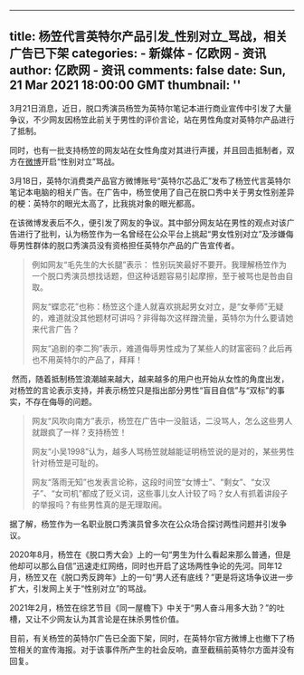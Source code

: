 
---
title: 杨笠代言英特尔产品引发_性别对立_骂战，相关广告已下架
categories: 
    - 新媒体
    - 亿欧网 - 资讯
author: 亿欧网 - 资讯
comments: false
date: Sun, 21 Mar 2021 18:00:00 GMT
thumbnail: ''
---

<div>   
<p>3月21日消息，近日，脱口秀演员杨笠为英特尔笔记本进行商业宣传中引发了大量争议，不少网友因杨笠此前关于男性的评价言论，站在男性角度对英特尔产品进行了抵制。</p><p>同时，也有一批支持杨笠的网友站在女性角度对其进行声援，并且回击抵制者，双方在<a href="https://www.iyiou.com/company/weibo">微博</a>开启“性别对立”骂战。</p><p>3月18日，英特尔消费类产品官方微博账号“英特尔芯品汇”发布了杨笠代言英特尔笔记本电脑的相关广告。在广告中，杨笠使用了自己在脱口秀中关于男女性别差异的梗：英特尔的眼光太高了，比我挑对象的眼光都高。</p><p>在该微博发表后不久，便引发了网友的争议。其中部分网友站在男性的观点对该广告进行了批判，认为杨笠作为一名曾经在公众平台上挑起“男女性别对立”及涉嫌侮辱男性群体的脱口秀演员没有资格担任英特尔产品的广告宣传者。</p><blockquote><p>例如网友“毛先生的大长腿”表示： 性别玩笑最好不要开。我理解杨笠作为一个脱口秀演员想找话题，但这种话题容易引起摩擦，至于被骂也是咎由自取。</p><p>网友“蝶恋花”也称：杨笠这个逢人就喜欢挑起男女对立，是“女拳师”无疑的，难道就没其他题材可讲吗？非得每次这样蹭流量，英特尔为什么要请她来代言广告？</p><p>网友“追剧的李二狗”表示，难道侮辱男性成为了某些人的财富密码？此后再也不用英特尔的产品了，拜拜！</p></blockquote><p> 然而，随着抵制杨笠浪潮越来越大，越来越多的用户也开始从女性的角度出发，对杨笠的言论表示支持，并表示杨笠只是指出部分男性“盲目自信”与“双标”的事实，不存在侮辱的问题。</p><blockquote><p>网友“风吹向南方”表示，杨笠在广告中一没脏话，二没骂人，怎么这些男人就跟疯了一样？支持杨笠！</p><p>网友“小吴1998”认为，越多人骂杨笠就越能证明杨笠说的是对的，某些男性针对杨笠是可耻的。</p><p>网友“落雨无知”也发表言论称，这段时间笠“女博士”、“剩女”、“女汉子”、“女司机”都成了贬义词，这些事儿女人计较了吗？女人有抓着讲段子的举报吗？有些男性真的是无理取闹。</p></blockquote><p>据了解，杨笠作为一名职业脱口秀演员曾多次在公众场合探讨两性问题并引发争议。</p><p>2020年8月，杨笠在《脱口秀大会》上的一句“男生为什么看起来那么普通，但是他却可以那么自信”迅速走红网络，同时也开启了这场两性争论的先河。同年12月，杨笠又在《脱口秀反跨年》上的一句“男人还有底线？”更是将这场争议进一步扩大，引发网上关于“性别对立”的骂战。</p><p>2021年2月，杨笠在综艺节目《同一屋檐下》中关于“男人奋斗用多大劲？”的吐槽，又让不少网友认为其言论是在抹杀男性价值。</p><p>目前，有关杨笠的英特尔广告已全面下架，同时，在英特尔官方微博上也撤下了杨笠相关的宣传海报。对于该事件所产生的社会反响，直至截稿前英特尔方面并没有回复。</p>  
</div>
            